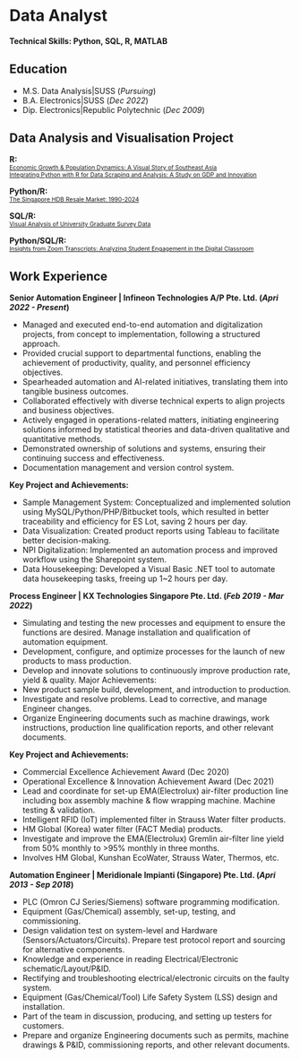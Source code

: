 # Data Analyst

#### Technical Skills: Python, SQL, R, MATLAB

## Education
- M.S. Data Analysis|SUSS (_Pursuing_)
- B.A. Electronics|SUSS (_Dec 2022_)
- Dip. Electronics|Republic Polytechnic (_Dec 2009_)

## Data Analysis and Visualisation Project
**R:**<br>
<span style="font-size: 75%;"><a href="https://airfire6518.github.io/portfolio/anl501_proj_1">Economic Growth & Population Dynamics: A Visual Story of Southeast Asia</a></span><br>
<span style="font-size: 75%;"><a href="https://airfire6518.github.io/portfolio/anl501_proj_2">Integrating Python with R for Data Scraping and Analysis: A Study on GDP and Innovation</a></span><br>

**Python/R:**<br>
<span style="font-size: 75%;"><a href="https://airfire6518.github.io/portfolio/anl501_proj_3">The Singapore HDB Resale Market: 1990-2024</a></span><br>

**SQL/R:**<br>
<span style="font-size: 75%;"><a href="https://airfire6518.github.io/portfolio/anl503_proj_1">Visual Analysis of University Graduate Survey Data</a></span><br>

**Python/SQL/R:**<br>
<span style="font-size: 75%;"><a href="https://airfire6518.github.io/portfolio/anl503_proj_2">Insights from Zoom Transcripts: Analyzing Student Engagement in the Digital Classroom</a></span><br>

## Work Experience
**Senior Automation Engineer | Infineon Technologies A/P Pte. Ltd. (_Apri 2022 - Present_)**
- Managed and executed end-to-end automation and digitalization projects, from concept to implementation, following a structured approach.
- Provided crucial support to departmental functions, enabling the achievement of productivity, quality, and personnel efficiency objectives.
- Spearheaded automation and AI-related initiatives, translating them into tangible business outcomes.
- Collaborated effectively with diverse technical experts to align projects and business objectives.
- Actively engaged in operations-related matters, initiating engineering solutions informed by statistical theories and data-driven qualitative and quantitative methods.
- Demonstrated ownership of solutions and systems, ensuring their continuing success and effectiveness.
- Documentation management and version control system.
  
**Key Project and Achievements:**
- Sample Management System: Conceptualized and implemented solution using MySQL/Python/PHP/Bitbucket tools, which resulted in better traceability and efficiency for ES Lot, saving 2 hours per day.
- Data Visualization: Created product reports using Tableau to facilitate better decision-making.
- NPI Digitalization: Implemented an automation process and improved workflow using the Sharepoint system.
- Data Housekeeping: Developed a Visual Basic .NET tool to automate data housekeeping tasks, freeing up 1~2 hours per day.

**Process Engineer | KX Technologies Singapore Pte. Ltd. (_Feb 2019 - Mar 2022_)**
- Simulating and testing the new processes and equipment to ensure the functions are desired. Manage installation and qualification of automation equipment.
- Development, configure, and optimize processes for the launch of new products to mass production.
- Develop and innovate solutions to continuously improve production rate, yield & quality. Major Achievements:
- New product sample build, development, and introduction to production.
- Investigate and resolve problems. Lead to corrective, and manage Engineer changes.
- Organize Engineering documents such as machine drawings, work instructions, production line qualification reports, and other relevant documents.

**Key Project and Achievements:**
- Commercial Excellence Achievement Award (Dec 2020)
- Operational Excellence & Innovation Achievement Award (Dec 2021)
- Lead and coordinate for set-up EMA(Electrolux) air-filter production line including box assembly machine & flow wrapping machine. Machine testing & validation.
- Intelligent RFID (IoT) implemented filter in Strauss Water filter products.
- HM Global (Korea) water filter (FACT Media) products.
- Investigate and improve the EMA(Electrolux) Gremlin air-filter line yield from 50% monthly to >95% monthly in three months.
- Involves HM Global, Kunshan EcoWater, Strauss Water, Thermos, etc.

**Automation Engineer | Meridionale Impianti (Singapore) Pte. Ltd. (_Apri 2013 - Sep 2018_)**
- PLC (Omron CJ Series/Siemens) software programming modification.
- Equipment (Gas/Chemical) assembly, set-up, testing, and commissioning.
- Design validation test on system-level and Hardware (Sensors/Actuators/Circuits). Prepare test protocol report and sourcing for alternative components.
- Knowledge and experience in reading Electrical/Electronic schematic/Layout/P&ID.
- Rectifying and troubleshooting electrical/electronic circuits on the faulty system.
- Equipment (Gas/Chemical/Tool) Life Safety System (LSS) design and installation.
- Part of the team in discussion, producing, and setting up testers for customers.
- Prepare and organize Engineering documents such as permits, machine drawings & P&ID, commissioning reports, and other relevant documents.